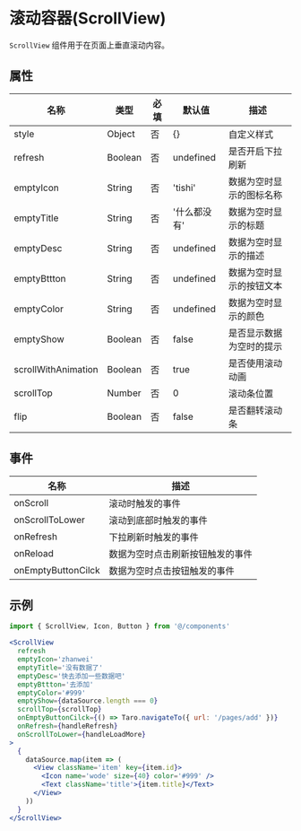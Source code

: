 # 滚动容器(ScrollView)

`ScrollView` 组件用于在页面上垂直滚动内容。

## 属性

| 名称 | 类型 | 必填 | 默认值 | 描述 |
| --- | --- | --- | --- | --- |
| style | Object | 否 | {} | 自定义样式 |
| refresh | Boolean | 否 | undefined | 是否开启下拉刷新 |
| emptyIcon | String | 否 | 'tishi' | 数据为空时显示的图标名称 |
| emptyTitle | String | 否 | '什么都没有' | 数据为空时显示的标题 |
| emptyDesc | String | 否 | undefined | 数据为空时显示的描述 |
| emptyBttton | String | 否 | undefined | 数据为空时显示的按钮文本 |
| emptyColor | String | 否 | undefined | 数据为空时显示的颜色 |
| emptyShow | Boolean | 否 | false | 是否显示数据为空时的提示 |
| scrollWithAnimation | Boolean | 否 | true | 是否使用滚动动画 |
| scrollTop | Number | 否 | 0 | 滚动条位置 |
| flip | Boolean | 否 | false | 是否翻转滚动条 |

## 事件

| 名称 | 描述 |
| --- | --- |
| onScroll | 滚动时触发的事件 |
| onScrollToLower | 滚动到底部时触发的事件 |
| onRefresh | 下拉刷新时触发的事件 |
| onReload | 数据为空时点击刷新按钮触发的事件 |
| onEmptyButtonCilck | 数据为空时点击按钮触发的事件 |

## 示例

```jsx
import { ScrollView, Icon, Button } from '@/components'

<ScrollView
  refresh
  emptyIcon='zhanwei'
  emptyTitle='没有数据了'
  emptyDesc='快去添加一些数据吧'
  emptyBttton='去添加'
  emptyColor='#999'
  emptyShow={dataSource.length === 0}
  scrollTop={scrollTop}
  onEmptyButtonCilck={() => Taro.navigateTo({ url: '/pages/add' })}
  onRefresh={handleRefresh}
  onScrollToLower={handleLoadMore}
>
  {
    dataSource.map(item => (
      <View className='item' key={item.id}>
        <Icon name='wode' size={40} color='#999' />
        <Text className='title'>{item.title}</Text>
      </View>
    ))
  }
</ScrollView>
```
